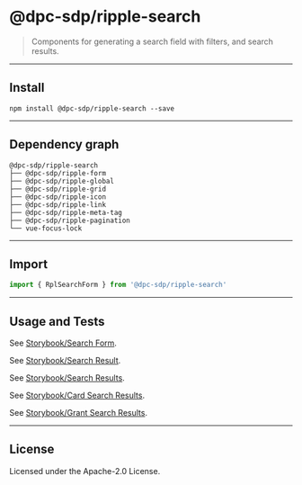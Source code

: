 # @dpc-sdp/ripple-search

> Components for generating a search field with filters, and search results.

--------------------------------------------------------------------------------

## Install

```shell
npm install @dpc-sdp/ripple-search --save
```

--------------------------------------------------------------------------------

## Dependency graph

```shell
@dpc-sdp/ripple-search
├── @dpc-sdp/ripple-form
├── @dpc-sdp/ripple-global
├── @dpc-sdp/ripple-grid
├── @dpc-sdp/ripple-icon
├── @dpc-sdp/ripple-link
├── @dpc-sdp/ripple-meta-tag
├── @dpc-sdp/ripple-pagination
└── vue-focus-lock
```

--------------------------------------------------------------------------------

## Import

```js
import { RplSearchForm } from '@dpc-sdp/ripple-search'
```

--------------------------------------------------------------------------------

## Usage and Tests

See [Storybook/Search Form](https://ripple.sdp.vic.gov.au/?selectedKind=Molecules/Search&selectedStory=Search%20Form).

See [Storybook/Search Result](https://ripple.sdp.vic.gov.au/?selectedKind=Molecules/Search&selectedStory=Search%20Result).

See [Storybook/Search Results](https://ripple.sdp.vic.gov.au/?selectedKind=Molecules/Search&selectedStory=Search%20Results).

See [Storybook/Card Search Results](https://ripple.sdp.vic.gov.au/?selectedKind=Molecules/Search&selectedStory=Card%20Search%20Results).

See [Storybook/Grant Search Results](https://ripple.sdp.vic.gov.au/?selectedKind=Molecules/Search&selectedStory=Grant%20Search%20Results).

--------------------------------------------------------------------------------

## License

Licensed under the Apache-2.0 License.
